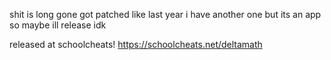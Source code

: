shit is long gone got patched like last year i have another one but its an app so maybe ill release idk

released at schoolcheats!
https://schoolcheats.net/deltamath
